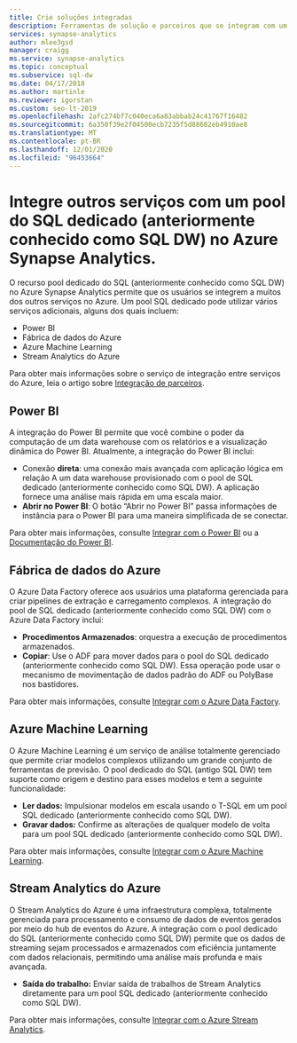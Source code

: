 ```yaml
---
title: Crie soluções integradas
description: Ferramentas de solução e parceiros que se integram com um pool SQL dedicado (anteriormente conhecido como SQL DW) no Azure Synapse Analytics.
services: synapse-analytics
author: mlee3gsd
manager: craigg
ms.service: synapse-analytics
ms.topic: conceptual
ms.subservice: sql-dw
ms.date: 04/17/2018
ms.author: martinle
ms.reviewer: igorstan
ms.custom: seo-lt-2019
ms.openlocfilehash: 2afc274bf7c040eca6a83abbab24c41767f16482
ms.sourcegitcommit: 6a350f39e2f04500ecb7235f5d88682eb4910ae8
ms.translationtype: MT
ms.contentlocale: pt-BR
ms.lasthandoff: 12/01/2020
ms.locfileid: "96453664"
---
```

# <a name="integrate-other-services-with-a-dedicated-sql-pool-formerly-sql-dw-in-azure-synapse-analytics"></a>Integre outros serviços com um pool do SQL dedicado (anteriormente conhecido como SQL DW) no Azure Synapse Analytics.

O recurso pool dedicado do SQL (anteriormente conhecido como SQL DW) no Azure Synapse Analytics permite que os usuários se integrem a muitos dos outros serviços no Azure. Um pool SQL dedicado pode utilizar vários serviços adicionais, alguns dos quais incluem:

* Power BI
* Fábrica de dados do Azure
* Azure Machine Learning
* Stream Analytics do Azure

Para obter mais informações sobre o serviço de integração entre serviços do Azure, leia o artigo sobre [Integração de parceiros](sql-data-warehouse-partner-data-integration.md).

## <a name="power-bi"></a>Power BI

A integração do Power BI permite que você combine o poder da computação de um data warehouse com os relatórios e a visualização dinâmica do Power BI. Atualmente, a integração do Power BI inclui:

* Conexão **direta**: uma conexão mais avançada com aplicação lógica em relação A um data warehouse provisionado com o pool de SQL dedicado (anteriormente conhecido como SQL DW). A aplicação fornece uma análise mais rápida em uma escala maior.
* **Abrir no Power BI**: O botão “Abrir no Power BI” passa informações de instância para o Power BI para uma maneira simplificada de se conectar.

Para obter mais informações, consulte [Integrar com o Power BI](sql-data-warehouse-get-started-visualize-with-power-bi.md) ou a [Documentação do Power BI](https://powerbi.microsoft.com/blog/exploring-azure-sql-data-warehouse-with-power-bi/).

## <a name="azure-data-factory"></a>Fábrica de dados do Azure

O Azure Data Factory oferece aos usuários uma plataforma gerenciada para criar pipelines de extração e carregamento complexos. A integração do pool de SQL dedicado (anteriormente conhecido como SQL DW) com o Azure Data Factory inclui:

* **Procedimentos Armazenados**: orquestra a execução de procedimentos armazenados.
* **Copiar**: Use o ADF para mover dados para o pool do SQL dedicado (anteriormente conhecido como SQL DW). Essa operação pode usar o mecanismo de movimentação de dados padrão do ADF ou PolyBase nos bastidores.

Para obter mais informações, consulte [Integrar com o Azure Data Factory](../../data-factory/load-azure-sql-data-warehouse.md?toc=/azure/synapse-analytics/sql-data-warehouse/toc.json&bc=/azure/synapse-analytics/sql-data-warehouse/breadcrumb/toc.json).

## <a name="azure-machine-learning"></a>Azure Machine Learning

O Azure Machine Learning é um serviço de análise totalmente gerenciado que permite criar modelos complexos utilizando um grande conjunto de ferramentas de previsão. O pool dedicado do SQL (antigo SQL DW) tem suporte como origem e destino para esses modelos e tem a seguinte funcionalidade:

* **Ler dados:** Impulsionar modelos em escala usando o T-SQL em um pool SQL dedicado (anteriormente conhecido como SQL DW).
* **Gravar dados:** Confirme as alterações de qualquer modelo de volta para um pool SQL dedicado (anteriormente conhecido como SQL DW).

Para obter mais informações, consulte [Integrar com o Azure Machine Learning](sql-data-warehouse-get-started-analyze-with-azure-machine-learning.md).

## <a name="azure-stream-analytics"></a>Stream Analytics do Azure

O Stream Analytics do Azure é uma infraestrutura complexa, totalmente gerenciada para processamento e consumo de dados de eventos gerados por meio do hub de eventos do Azure.  A integração com o pool dedicado do SQL (anteriormente conhecido como SQL DW) permite que os dados de streaming sejam processados e armazenados com eficiência juntamente com dados relacionais, permitindo uma análise mais profunda e mais avançada.  

* **Saída do trabalho:** Enviar saída de trabalhos de Stream Analytics diretamente para um pool SQL dedicado (anteriormente conhecido como SQL DW).

Para obter mais informações, consulte [Integrar com o Azure Stream Analytics](sql-data-warehouse-integrate-azure-stream-analytics.md).
